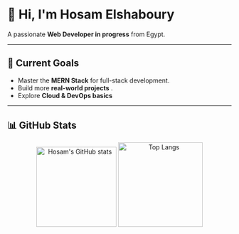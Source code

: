 # 👾 Hi, I'm Hosam Elshaboury  

 A passionate **Web Developer in progress** from Egypt.    

---

## 🎯 Current Goals
- Master the **MERN Stack** for full-stack development.    
- Build more **real-world projects** .  
- Explore **Cloud & DevOps basics** 

---

## 📊 GitHub Stats

<p align="center">
  <img src="https://github-readme-stats.vercel.app/api?username=hshaboury&show_icons=true&theme=tokyonight" alt="Hosam's GitHub stats" height="180"/>
  <img src="https://github-readme-stats.vercel.app/api/top-langs/?username=hshaboury&layout=compact&theme=tokyonight" alt="Top Langs" height="190"/>
</p>

